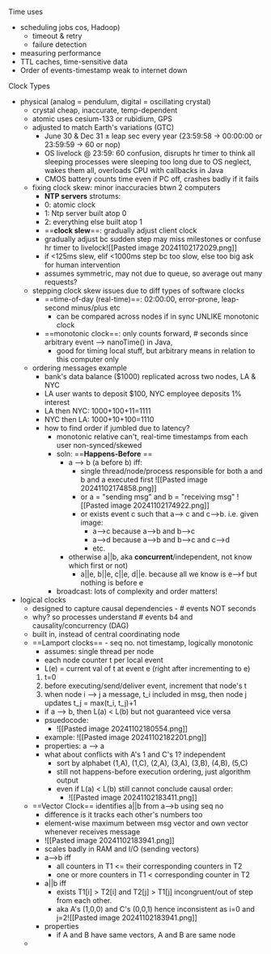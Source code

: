 
Time uses
- scheduling jobs cos, Hadoop)
    - timeout & retry
    - failure detection
- measuring performance
- TTL caches, time-sensitive data
- Order of events-timestamp weak to internet down

Clock Types
- physical (analog = pendulum, digital = oscillating crystal)
    - crystal cheap, inaccurate, temp-dependent
    - atomic uses cesium-133 or rubidium, GPS
    - adjusted to match Earth's variations (GTC)
        - June 30 & Dec 31 ± leap sec every year (23:59:58 → 00:00:00 or 23:59:59 → 60 or nop)
        - OS livelock @ 23:59: 60 confusion, disrupts hr timer to think all sleeping processes were sleeping too long due to OS neglect, wakes them all, overloads CPU with callbacks in Java
        - CMOS battery counts time even if PC off, crashes badly if it fails
    - fixing clock skew: minor inaccuracies btwn 2 computers
        - **NTP servers** strotums:
        - 0: atomic clock
        - 1: Ntp server built atop 0
        - 2: everything else built atop 1
		- ==**clock slew**==: gradually adjust client clock
		- gradually adjust bc sudden step may miss milestones or confuse hr timer to livelock![[Pasted image 20241102172029.png]]
		- if <125ms slew, elif <1000ms step bc too slow, else too big ask for human intervention
		- assumes symmetric, may not due to queue, so average out many requests? 
	- stepping clock skew issues due to diff types of software clocks
		- ==time-of-day (real-time)==: 02:00:00, error-prone, leap-second minus/plus etc
			- can be compared across nodes if in sync UNLIKE monotonic clock 
		- ==monotonic clock==: only counts forward, # seconds since arbitrary event --> nanoTime() in Java,
			- good for timing local stuff, but arbitrary means in relation to this computer only
	- ordering messages example
		- bank's data balance ($1000) replicated across two nodes, LA & NYC
		- LA user wants to deposit $100, NYC employee deposits 1% interest
		- LA then NYC: $1000+$100+$11=$1111
		- NYC then LA: $1000+$10+$100=$1110
		- how to find order if jumbled due to latency?
			- monotonic relative can't, real-time timestamps from each user non-synced/skewed
			- soln: ==**Happens-Before** ==
				- a --> b (a before b) iff:
					- single thread/node/process responsible for both a and b and a executed first
					![[Pasted image 20241102174858.png]]
					- or a = "sending msg" and b = "receiving msg"
					![[Pasted image 20241102174922.png]]
					- or exists event c such that a--> c and c-->b.  i.e. given image:
						- a-->c because a-->b and b-->c
						- a-->d because a-->b and b-->c and c-->d
						- etc. 
				- otherwise a||b, aka **concurrent**/independent,  not know which first or not)
					- a||e,  b||e,  c||e, d||e.  because all we know is e-->f but nothing is before e
			- broadcast: lots of complexity and order matters!
- logical clocks
	- designed to capture causal dependencies - # events NOT seconds
	- why? so processes understand # events b4 and causality/concurrency (DAG)
	- built in, instead of central coordinating node
	- ==Lamport clocks== - seq no. not timestamp, logically monotonic 
		- assumes: single thread per node
		- each node counter t per local event
		- L(e) = current val of t at event e (right after incrementing to e)
		 1. t=0 
		 2. before executing/send/deliver event, increment that node's t
		 3. when node i --> j a message, t_i included in msg, then node j updates t_j = max(t_i, t_j)+1
		- if a --> b,  then L(a) < L(b) but not guaranteed vice versa
		- psuedocode:
			- ![[Pasted image 20241102180554.png]]
		- example: ![[Pasted image 20241102182201.png]]
		- properties:  a --> a
		- what about conflicts with A's 1 and C's 1?  independent
			- sort by alphabet (1,A), (1,C), (2,A), (3,A), (3,B), (4,B), (5,C)
			- still not happens-before execution ordering, just algorithm output
			- even if L(a) < L(b) still cannot conclude causal order:
				- ![[Pasted image 20241102183411.png]]
	- ==Vector Clock== identifies a||b from a-->b using seq no
		- difference is it tracks each other's numbers too
		- element-wise maximum between msg vector and own vector whenever receives message
		- ![[Pasted image 20241102183941.png]]
		- scales badly in RAM and I/O (sending vectors) 
		- a-->b iff
			- all counters in T1 <= their corresponding counters in T2
			- one or more counters in T1 <  corresponding counter in T2
		- a||b iff
			- exists T1[i] > T2[i] and T2[j] > T1[j] incongruent/out of step from each other. 
			- aka A's (1,0,0) and C's (0,0,1) hence inconsistent as i=0 and j=2![[Pasted image 20241102183941.png]]
		- properties
			- if A and B have same vectors, A and B are same node
	- 